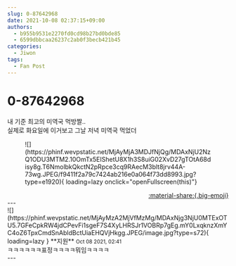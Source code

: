 ```yaml
---
slug: 0-87642968
date: 2021-10-08 02:37:15+09:00
authors:
  - b955b9531e2270fd0cd98b27bd0bde85
  - 6599dbbcaa26237c2ab0f3becb421b45
categories:
  - Jiwon
tags:
  - Fan Post
---
```


# 0-87642968

<div class="post-container" markdown="1">
<div class="content-container md-sidebar__scrollwrap" markdown="1">

내 기준 최고의 미역국 먹방짤..<br>실제로 화요일에 이거보고 그날 저녁 미역국 먹었더
<figure markdown="1">
![](https://phinf.wevpstatic.net/MjAyMjA3MDJfNjQg/MDAxNjU2NzQ1ODU3MTM2.10OmTx5EIShetU8X1h3S8uiG02XvD27gTOtA68disy8g.T6NmolbkQkctN2pRpce3cq9RAecM3blt8jrv44A-73wg.JPEG/f9411f2a79c7424ab216e0a064f73dd8993.jpg?type=e1920){ loading=lazy onclick="openFullscreen(this)"}
</figure>


</div>
</div>

<div style="text-align: right;" markdown="1">
<a href="https://weverse.io/fromis9/fanpost/0-87642968" style="text-align: right;">:material-share:{.big-emoji}</a>
</div>
---

<div class="comments-container md-sidebar__scrollwrap" markdown="1">
<div class="comment" markdown="1">
<div class='id-container' markdown="1">
![](https://phinf.wevpstatic.net/MjAyMzA2MjVfMzMg/MDAxNjg3NjU0MTExOTU5.7GFeCpkRW4jdCPevFi1sgeF7S4XyLHRSJr1VOBRp7gEg.mY0LxqknzXmYC4oZ6TpxCmdSnAbldBctUiaEHQVjHkgg.JPEG/image.jpg?type=s72){ loading=lazy }
**<span class="artist">지원</span>** <small>Oct 08 2021, 02:41</small><br>
</div>
<div class='comment-body' markdown="1">
ㅋㅋㅋㅋㅋㅋ표정ㅋㅋㅋㅋ뭐임ㅋㅋㅋㅋ
</div>
</div>
</div>
---
